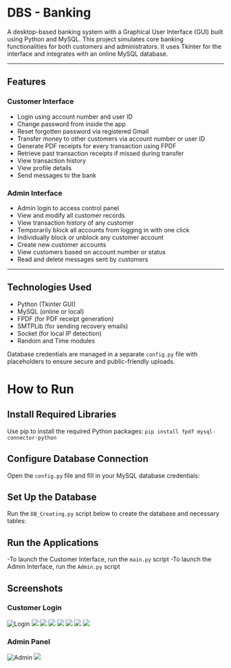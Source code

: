 # DBS - Banking

A desktop-based banking system with a Graphical User Interface (GUI) built using Python and MySQL. This project simulates core banking functionalities for both customers and administrators. It uses Tkinter for the interface and integrates with an online MySQL database.

---

## Features

### Customer Interface
- Login using account number and user ID
- Change password from inside the app
- Reset forgotten password via registered Gmail
- Transfer money to other customers via account number or user ID
- Generate PDF receipts for every transaction using FPDF
- Retrieve past transaction receipts if missed during transfer
- View transaction history
- View profile details
- Send messages to the bank

### Admin Interface
- Admin login to access control panel
- View and modify all customer records
- View transaction history of any customer
- Temporarily block all accounts from logging in with one click
- Individually block or unblock any customer account
- Create new customer accounts
- View customers based on account number or status
- Read and delete messages sent by customers

---

## Technologies Used

- Python (Tkinter GUI)
- MySQL (online or local)
- FPDF (for PDF receipt generation)
- SMTPLib (for sending recovery emails)
- Socket (for local IP detection)
- Random and Time modules

Database credentials are managed in a separate `config.py` file with placeholders to ensure secure and public-friendly uploads.

# How to Run
## Install Required Libraries
Use pip to install the required Python packages:
```pip install fpdf mysql-connector-python```

## Configure Database Connection
Open the `config.py` file and fill in your MySQL database credentials:

## Set Up the Database
Run the `DB_Creating.py` script below to create the database and necessary tables:

## Run the Applications
-To launch the Customer Interface, run the `main.py` script
-To launch the Admin Interface, run the `Admin.py` script

## Screenshots

### Customer Login
![Login](Assets/Screenshots/customer_login.png)
![](Assets/Screenshots/3.png)
![](Assets/Screenshots/4.png)
![](Assets/Screenshots/4.1.png)
![](Assets/Screenshots/5.png)
![](Assets/Screenshots/6.png)
![](Assets/Screenshots/7.png)
![](Assets/Screenshots/8.png)


### Admin Panel
![Admin](Assets/Screenshots/admin_panel.png)
![](Assets/Screenshots/9.png)


